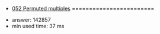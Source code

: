 + [052 Permuted multiples](http://projecteuler.net/problem=52)
========================

- answer: 142857 
- min used time: 37 ms

